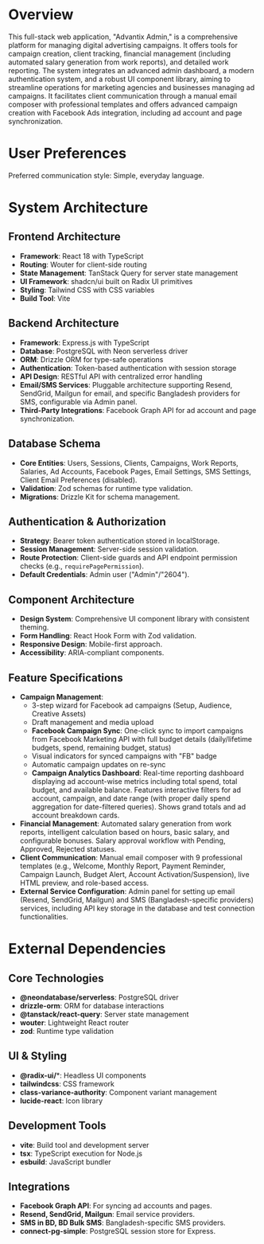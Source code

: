# Overview

This full-stack web application, "Advantix Admin," is a comprehensive platform for managing digital advertising campaigns. It offers tools for campaign creation, client tracking, financial management (including automated salary generation from work reports), and detailed work reporting. The system integrates an advanced admin dashboard, a modern authentication system, and a robust UI component library, aiming to streamline operations for marketing agencies and businesses managing ad campaigns. It facilitates client communication through a manual email composer with professional templates and offers advanced campaign creation with Facebook Ads integration, including ad account and page synchronization.

# User Preferences

Preferred communication style: Simple, everyday language.

# System Architecture

## Frontend Architecture
- **Framework**: React 18 with TypeScript
- **Routing**: Wouter for client-side routing
- **State Management**: TanStack Query for server state management
- **UI Framework**: shadcn/ui built on Radix UI primitives
- **Styling**: Tailwind CSS with CSS variables
- **Build Tool**: Vite

## Backend Architecture
- **Framework**: Express.js with TypeScript
- **Database**: PostgreSQL with Neon serverless driver
- **ORM**: Drizzle ORM for type-safe operations
- **Authentication**: Token-based authentication with session storage
- **API Design**: RESTful API with centralized error handling
- **Email/SMS Services**: Pluggable architecture supporting Resend, SendGrid, Mailgun for email, and specific Bangladesh providers for SMS, configurable via Admin panel.
- **Third-Party Integrations**: Facebook Graph API for ad account and page synchronization.

## Database Schema
- **Core Entities**: Users, Sessions, Clients, Campaigns, Work Reports, Salaries, Ad Accounts, Facebook Pages, Email Settings, SMS Settings, Client Email Preferences (disabled).
- **Validation**: Zod schemas for runtime type validation.
- **Migrations**: Drizzle Kit for schema management.

## Authentication & Authorization
- **Strategy**: Bearer token authentication stored in localStorage.
- **Session Management**: Server-side session validation.
- **Route Protection**: Client-side guards and API endpoint permission checks (e.g., `requirePagePermission`).
- **Default Credentials**: Admin user ("Admin"/"2604").

## Component Architecture
- **Design System**: Comprehensive UI component library with consistent theming.
- **Form Handling**: React Hook Form with Zod validation.
- **Responsive Design**: Mobile-first approach.
- **Accessibility**: ARIA-compliant components.

## Feature Specifications
- **Campaign Management**: 
  - 3-step wizard for Facebook ad campaigns (Setup, Audience, Creative Assets)
  - Draft management and media upload
  - **Facebook Campaign Sync**: One-click sync to import campaigns from Facebook Marketing API with full budget details (daily/lifetime budgets, spend, remaining budget, status)
  - Visual indicators for synced campaigns with "FB" badge
  - Automatic campaign updates on re-sync
  - **Campaign Analytics Dashboard**: Real-time reporting dashboard displaying ad account-wise metrics including total spend, total budget, and available balance. Features interactive filters for ad account, campaign, and date range (with proper daily spend aggregation for date-filtered queries). Shows grand totals and ad account breakdown cards.
- **Financial Management**: Automated salary generation from work reports, intelligent calculation based on hours, basic salary, and configurable bonuses. Salary approval workflow with Pending, Approved, Rejected statuses.
- **Client Communication**: Manual email composer with 9 professional templates (e.g., Welcome, Monthly Report, Payment Reminder, Campaign Launch, Budget Alert, Account Activation/Suspension), live HTML preview, and role-based access.
- **External Service Configuration**: Admin panel for setting up email (Resend, SendGrid, Mailgun) and SMS (Bangladesh-specific providers) services, including API key storage in the database and test connection functionalities.

# External Dependencies

## Core Technologies
- **@neondatabase/serverless**: PostgreSQL driver
- **drizzle-orm**: ORM for database interactions
- **@tanstack/react-query**: Server state management
- **wouter**: Lightweight React router
- **zod**: Runtime type validation

## UI & Styling
- **@radix-ui/***: Headless UI components
- **tailwindcss**: CSS framework
- **class-variance-authority**: Component variant management
- **lucide-react**: Icon library

## Development Tools
- **vite**: Build tool and development server
- **tsx**: TypeScript execution for Node.js
- **esbuild**: JavaScript bundler

## Integrations
- **Facebook Graph API**: For syncing ad accounts and pages.
- **Resend, SendGrid, Mailgun**: Email service providers.
- **SMS in BD, BD Bulk SMS**: Bangladesh-specific SMS providers.
- **connect-pg-simple**: PostgreSQL session store for Express.
